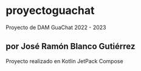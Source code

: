 # proyectoguachat
Proyecto de DAM GuaChat 2022 - 2023

por José Ramón Blanco Gutiérrez
--------------------------------------------
Proyecto realizado en Kotlin JetPack Compose
